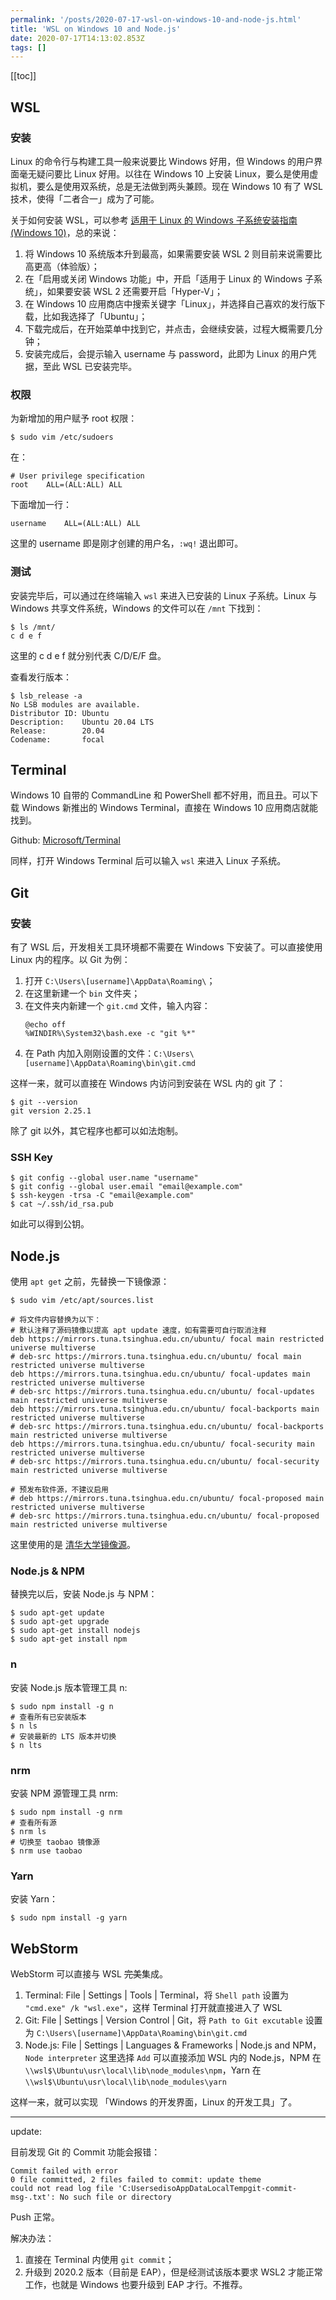 ```yaml
---
permalink: '/posts/2020-07-17-wsl-on-windows-10-and-node-js.html'
title: 'WSL on Windows 10 and Node.js'
date: 2020-07-17T14:13:02.853Z
tags: []
---
```


[[toc]]

<!-- 「」 -->

## WSL

### 安装

Linux 的命令行与构建工具一般来说要比 Windows 好用，但 Windows 的用户界面毫无疑问要比 Linux 好用。以往在 Windows 10 上安装 Linux，要么是使用虚拟机，要么是使用双系统，总是无法做到两头兼顾。现在 Windows 10 有了 WSL 技术，使得「二者合一」成为了可能。

关于如何安装 WSL，可以参考 [适用于 Linux 的 Windows 子系统安装指南 (Windows 10)](https://docs.microsoft.com/zh-cn/windows/wsl/install-win10)，总的来说：

1. 将 Windows 10 系统版本升到最高，如果需要安装 WSL 2 则目前来说需要比高更高（体验版）；
2. 在「启用或关闭 Windows 功能」中，开启「适用于 Linux 的 Windows 子系统」，如果要安装 WSL 2 还需要开启「Hyper-V」；
3. 在 Windows 10 应用商店中搜索关键字「Linux」，并选择自己喜欢的发行版下载，比如我选择了「Ubuntu」；
4. 下载完成后，在开始菜单中找到它，并点击，会继续安装，过程大概需要几分钟；
5. 安装完成后，会提示输入 username 与 password，此即为 Linux 的用户凭据，至此 WSL 已安装完毕。

### 权限

为新增加的用户赋予 root 权限：

```
$ sudo vim /etc/sudoers
```

在：

```
# User privilege specification
root	ALL=(ALL:ALL) ALL
```

下面增加一行：

```
username	ALL=(ALL:ALL) ALL
```

这里的 username 即是刚才创建的用户名，`:wq!` 退出即可。

### 测试

安装完毕后，可以通过在终端输入 `wsl` 来进入已安装的 Linux 子系统。Linux 与 Windows 共享文件系统，Windows 的文件可以在 `/mnt` 下找到：

```
$ ls /mnt/
c d e f
```

这里的 c d e f 就分别代表 C/D/E/F 盘。

查看发行版本：

```
$ lsb_release -a
No LSB modules are available.
Distributor ID: Ubuntu
Description:    Ubuntu 20.04 LTS
Release:        20.04
Codename:       focal
```

## Terminal
 
Windows 10 自带的 CommandLine 和 PowerShell 都不好用，而且丑。可以下载 Windows 新推出的 Windows Terminal，直接在 Windows 10 应用商店就能找到。

Github: [Microsoft/Terminal](https://github.com/Microsoft/Terminal)

同样，打开 Windows Terminal 后可以输入 `wsl` 来进入 Linux 子系统。

## Git

### 安装

有了 WSL 后，开发相关工具环境都不需要在 Windows 下安装了。可以直接使用 Linux 内的程序。以 Git 为例：

1. 打开 `C:\Users\[username]\AppData\Roaming\`；
2. 在这里新建一个 `bin` 文件夹；
3. 在文件夹内新建一个 `git.cmd` 文件，输入内容：
    ```
    @echo off
    %WINDIR%\System32\bash.exe -c "git %*"
    ```
4. 在 Path 内加入刚刚设置的文件：`C:\Users\[username]\AppData\Roaming\bin\git.cmd`

这样一来，就可以直接在 Windows 内访问到安装在 WSL 内的 git 了：

```
$ git --version
git version 2.25.1
```

除了 git 以外，其它程序也都可以如法炮制。

### SSH Key

```
$ git config --global user.name "username"
$ git config --global user.email "email@example.com"
$ ssh-keygen -trsa -C "email@example.com"
$ cat ~/.ssh/id_rsa.pub
```

如此可以得到公钥。

## Node.js

使用 `apt get` 之前，先替换一下镜像源：

```
$ sudo vim /etc/apt/sources.list

# 将文件内容替换为以下：
# 默认注释了源码镜像以提高 apt update 速度，如有需要可自行取消注释
deb https://mirrors.tuna.tsinghua.edu.cn/ubuntu/ focal main restricted universe multiverse
# deb-src https://mirrors.tuna.tsinghua.edu.cn/ubuntu/ focal main restricted universe multiverse
deb https://mirrors.tuna.tsinghua.edu.cn/ubuntu/ focal-updates main restricted universe multiverse
# deb-src https://mirrors.tuna.tsinghua.edu.cn/ubuntu/ focal-updates main restricted universe multiverse
deb https://mirrors.tuna.tsinghua.edu.cn/ubuntu/ focal-backports main restricted universe multiverse
# deb-src https://mirrors.tuna.tsinghua.edu.cn/ubuntu/ focal-backports main restricted universe multiverse
deb https://mirrors.tuna.tsinghua.edu.cn/ubuntu/ focal-security main restricted universe multiverse
# deb-src https://mirrors.tuna.tsinghua.edu.cn/ubuntu/ focal-security main restricted universe multiverse

# 预发布软件源，不建议启用
# deb https://mirrors.tuna.tsinghua.edu.cn/ubuntu/ focal-proposed main restricted universe multiverse
# deb-src https://mirrors.tuna.tsinghua.edu.cn/ubuntu/ focal-proposed main restricted universe multiverse
```

这里使用的是 [清华大学镜像源](https://mirrors.tuna.tsinghua.edu.cn/help/ubuntu/)。

### Node.js & NPM

替换完以后，安装 Node.js 与 NPM：

```
$ sudo apt-get update
$ sudo apt-get upgrade
$ sudo apt-get install nodejs
$ sudo apt-get install npm
```

### n

安装 Node.js 版本管理工具 n:

```
$ sudo npm install -g n
# 查看所有已安装版本
$ n ls
# 安装最新的 LTS 版本并切换
$ n lts
```

### nrm

安装 NPM 源管理工具 nrm:

```
$ sudo npm install -g nrm
# 查看所有源
$ nrm ls
# 切换至 taobao 镜像源
$ nrm use taobao
```

### Yarn

安装 Yarn：

```
$ sudo npm install -g yarn
```

## WebStorm

WebStorm 可以直接与 WSL <del>完美</del>集成。

1. Terminal: File | Settings | Tools | Terminal，将 `Shell path` 设置为 `"cmd.exe" /k "wsl.exe"`，这样 Terminal 打开就直接进入了 WSL
2. Git: File | Settings | Version Control | Git，将 `Path to Git excutable` 设置为 `C:\Users\[username]\AppData\Roaming\bin\git.cmd`
2. Node.js: File | Settings | Languages & Frameworks | Node.js and NPM，`Node interpreter` 这里选择 `Add` 可以直接添加 WSL 内的 Node.js，NPM 在 `\\wsl$\Ubuntu\usr\local\lib\node_modules\npm`，Yarn 在 `\\wsl$\Ubuntu\usr\local\lib\node_modules\yarn`

这样一来，就可以实现 「Windows 的开发界面，Linux 的开发工具」了。

------

update:

目前发现 Git 的 Commit 功能会报错：

```
Commit failed with error
0 file committed, 2 files failed to commit: update theme
could not read log file 'C:UsersedisoAppDataLocalTempgit-commit-msg-.txt': No such file or directory
```

Push 正常。

解决办法：

1. 直接在 Terminal 内使用 `git commit`；
2. 升级到 2020.2 版本（目前是 EAP），但是经测试该版本要求 WSL2 才能正常工作，也就是 Windows 也要升级到 EAP 才行。不推荐。
